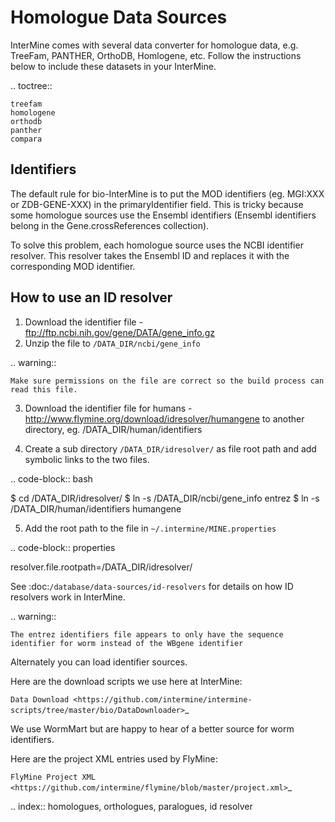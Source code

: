Homologue Data Sources
================================

InterMine comes with several data converter for homologue data, e.g. TreeFam, PANTHER, OrthoDB, Homlogene, etc.  Follow the instructions below to include these datasets in your InterMine.

.. toctree::
    
    treefam
    homologene
    orthodb
    panther
    compara

Identifiers
-----------------

The default rule for bio-InterMine is to put the MOD identifiers (eg. MGI:XXX or ZDB-GENE-XXX) in the primaryIdentifier field. This is tricky because some homologue sources use the Ensembl identifiers (Ensembl identifiers belong in the Gene.crossReferences collection). 

To solve this problem, each homologue source uses the NCBI identifier resolver. This resolver takes the Ensembl ID and replaces it with the corresponding MOD identifier.

How to use an ID resolver
----------------------------

1. Download the identifier file - ftp://ftp.ncbi.nih.gov/gene/DATA/gene_info.gz
2. Unzip the file to `/DATA_DIR/ncbi/gene_info`

.. warning:: 

	Make sure permissions on the file are correct so the build process can read this file.

3. Download the identifier file for humans - http://www.flymine.org/download/idresolver/humangene to another directory, eg. /DATA_DIR/human/identifiers

4. Create a sub directory `/DATA_DIR/idresolver/` as file root path and add symbolic links to the two files.

.. code-block:: bash

  $ cd /DATA_DIR/idresolver/
  $ ln -s /DATA_DIR/ncbi/gene_info entrez 
  $ ln -s /DATA_DIR/human/identifiers humangene 

5. Add the root path to the file in `~/.intermine/MINE.properties`

.. code-block:: properties

  resolver.file.rootpath=/DATA_DIR/idresolver/

See :doc:`/database/data-sources/id-resolvers` for details on how ID resolvers work in InterMine.

.. warning:: 

	The entrez identifiers file appears to only have the sequence identifier for worm instead of the WBgene identifier

Alternately you can load identifier sources.

Here are the download scripts we use here at InterMine:

`Data Download <https://github.com/intermine/intermine-scripts/tree/master/bio/DataDownloader>`_

We use WormMart but are happy to hear of a better source for worm identifiers.

Here are the project XML entries used by FlyMine:

`FlyMine Project XML <https://github.com/intermine/flymine/blob/master/project.xml>`_

.. index:: homologues, orthologues, paralogues, id resolver
